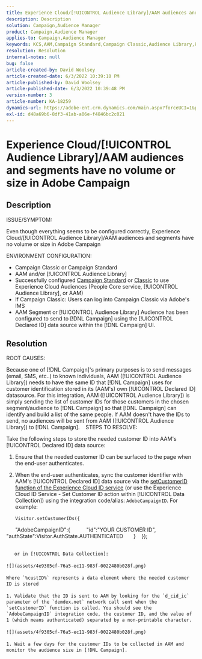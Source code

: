 ```yaml
---
title: Experience Cloud/[!UICONTROL Audience Library]/AAM audiences and segments have no volume or size in Adobe Campaign
description: Description
solution: Campaign,Audience Manager
product: Campaign,Audience Manager
applies-to: Campaign,Audience Manager
keywords: KCS,AAM,Campaign Standard,Campaign Classic,Audience Library,People Core Service,Experience Cloud Audiences
resolution: Resolution
internal-notes: null
bug: false
article-created-by: David Woolsey
article-created-date: 6/3/2022 10:39:10 PM
article-published-by: David Woolsey
article-published-date: 6/3/2022 10:39:48 PM
version-number: 3
article-number: KA-18259
dynamics-url: https://adobe-ent.crm.dynamics.com/main.aspx?forceUCI=1&pagetype=entityrecord&etn=knowledgearticle&id=6e0f65f7-8de3-ec11-bb3d-000d3a33d117
exl-id: d48a69b6-8df3-41ab-a06e-f4846bc2c021
---
```

# Experience Cloud/[!UICONTROL Audience Library]/AAM audiences and segments have no volume or size in Adobe Campaign

## Description

ISSUE/SYMPTOM:

Even though everything seems to be configured correctly, Experience Cloud/[!UICONTROL Audience Library]/AAM audiences and segments have no volume or size in Adobe Campaign

ENVIRONMENT CONFIGURATION:

- Campaign Classic or Campaign Standard
- AAM and/or [!UICONTROL Audience Library]
- Successfully configured [Campaign Standard](https://experienceleague.adobe.com/docs/campaign-standard/using/integrating-with-adobe-cloud/working-with-campaign-and-audience-manager-or-people-core-service/provisioning-and-configuring-integration-with-audience-manager-or-people-core-service.html?lang=en) or [Classic](https://experienceleague.adobe.com/docs/campaign-classic/using/integrating-with-adobe-experience-cloud/audience-sharing/configuring-shared-audiences-integration-in-adobe-campaign.html?lang=en) to use Experience Cloud Audiences (People Core service, [!UICONTROL Audience Library], or AAM)
- If Campaign Classic: Users can log into Campaign Classic via Adobe's IMS
- AAM Segment or [!UICONTROL Audience Library] Audience has been configured to send to [!DNL Campaign] using the [!UICONTROL Declared ID] data source within the [!DNL Campaign] UI.

## Resolution

ROOT CAUSES:

Because one of [!DNL Campaign]'s primary purposes is to send messages (email, SMS, etc..) to known individuals, AAM ([!UICONTROL Audience Library]) needs to have the same ID that [!DNL Campaign] uses for customer identification stored in its (AAM's) own [!UICONTROL Declared ID] datasource. For this integration, AAM ([!UICONTROL Audience Library]) is simply sending the list of customer IDs for those customers in the chosen segment/audience to [!DNL Campaign] so that [!DNL Campaign] can identify and build a list of the same people. If AAM doesn't have the IDs to send, no audiences will be sent from AAM ([!UICONTROL Audience Library]) to [!DNL Campaign]. 
  
STEPS TO RESOLVE:

Take the following steps to store the needed customer ID into AAM's [!UICONTROL Declared ID] data source:

1. Ensure that the needed customer ID can be surfaced to the page when the end-user authenticates.
1. When the end-user authenticates, sync the customer identifier with AAM's [!UICONTROL Declared ID] data source via the [setCustomerID function of the Experience Cloud ID service](https://experienceleague.adobe.com/docs/id-service/using/id-service-api/methods/setcustomerids.html?lang=en) (or use the Experience Cloud ID Service - Set Customer ID action within [!UICONTROL Data Collection]) using the integration code/alias: `AdobeCampaignID`. For example:

   ```
   Visitor.setCustomerIDs({
        "AdobeCampaignID":{ 
            "id":"YOUR CUSTOMER ID", 
            "authState":Visitor.AuthState.AUTHENTICATED 
        } 
   });
   ```

   or in [!UICONTROL Data Collection]:

   ![](assets/4e9305cf-76a5-ec11-983f-0022480b028f.png)

   Where `%custID%` represents a data element where the needed customer ID is stored

1. Validate that the ID is sent to AAM by looking for the `d_cid_ic` parameter of the `demdex.net` network call sent when the `setCustomerID` function is called. You should see the `AdobeCampaignID` integration code, the customer ID, and the value of 1 (which means authenticated) separated by a non-printable character.

   ![](assets/4f9305cf-76a5-ec11-983f-0022480b028f.png)

1. Wait a few days for the customer IDs to be collected in AAM and monitor the audience size in [!DNL Campaign].
